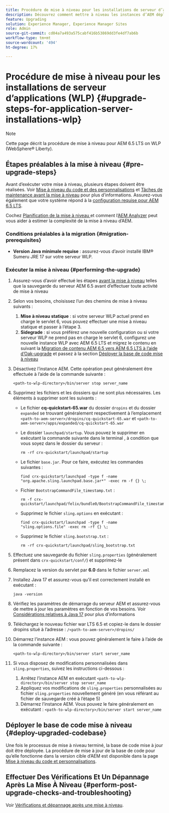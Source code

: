 ```yaml
---
title: Procédure de mise à niveau pour les installations de serveur d’applications (WLP)
description: Découvrez comment mettre à niveau les instances d’AEM déployées via Websphere Liberty.
feature: Upgrading
solution: Experience Manager, Experience Manager Sites
role: Admin
source-git-commit: cd04a7a493a575cabf416b53869dd3fe4df7ab6b
workflow-type: tm+mt
source-wordcount: '494'
ht-degree: 17%

---
```


# Procédure de mise à niveau pour les installations de serveur d’applications (WLP) {#upgrade-steps-for-application-server-installations-wlp}

>[!NOTE]
>
>Cette page décrit la procédure de mise à niveau pour AEM 6.5 LTS on WLP (WebSphere® Liberty).

## Étapes préalables à la mise à niveau {#pre-upgrade-steps}

Avant d’exécuter votre mise à niveau, plusieurs étapes doivent être réalisées. Voir [Mise à niveau du code et des personnalisations](/help/sites-deploying/upgrading-code-and-customizations.md) et [Tâches de maintenance avant la mise à niveau](/help/sites-deploying/pre-upgrade-maintenance-tasks.md) pour plus d’informations. Assurez-vous également que votre système répond à la [configuration requise pour AEM 6.5 LTS](/help/sites-deploying/technical-requirements.md).

Cochez [ Planification de la mise à niveau ](/help/sites-deploying/upgrade-planning.md) et comment l’[AEM Analyzer](/help/sites-deploying/pattern-detector.md) peut vous aider à estimer la complexité de la mise à niveau d’AEM.

### Conditions préalables à la migration {#migration-prerequisites}

* **Version Java minimale requise** : assurez-vous d’avoir installé IBM® Sumeru JRE 17 sur votre serveur WLP.

### Exécuter la mise à niveau {#performing-the-upgrade}

1. Assurez-vous d’avoir effectué les étapes [avant la mise à niveau](#pre-upgrade-steps) telles que la sauvegarde du serveur AEM 6.5 avant d’effectuer toute activité de mise à niveau
1. Selon vos besoins, choisissez l’un des chemins de mise à niveau suivants :
   1. **Mise à niveau statique** : si votre serveur WLP actuel prend en charge le servlet 6, vous pouvez effectuer une mise à niveau statique et passer à l’étape 3.
   1. **Sidegrade** : si vous préférez une nouvelle configuration ou si votre serveur WLP ne prend pas en charge le servlet 6, configurez une nouvelle instance WLP avec AEM 6.5 LTS et migrez le contenu en suivant la [Migration de contenu AEM 6.5 vers AEM 6.5 LTS à l’aide d’Oak-upgrade](/help/sites-deploying/aem-65-to-aem-65lts-content-migration-using-oak-upgrade.md) et passez à la section [Déployer la base de code mise à niveau](#deploy-upgraded-codebase)

1. Désactivez l’instance AEM. Cette opération peut généralement être effectuée à l’aide de la commande suivante :

   ```shell
   <path-to-wlp-directory>/bin/server stop server_name
   ```

1. Supprimez les fichiers et les dossiers qui ne sont plus nécessaires. Les éléments à supprimer sont les suivants :

   * Le fichier **cq-quickstart-65.war** du dossier `dropins` et du dossier `expanded` se trouvant généralement respectivement à l’emplacement `<path-to-aem-server>/dropins/cq-quickstart-65.war` et `<path-to-aem-server>/apps/expanded/cq-quickstart-65.war`
   * Le dossier `launchpad/startup`. Vous pouvez le supprimer en exécutant la commande suivante dans le terminal , à condition que vous soyez dans le dossier du serveur :

     ```shell
     rm -rf crx-quickstart/launchpad/startup
     ```

   * Le fichier `base.jar`. Pour ce faire, exécutez les commandes suivantes :

     ```shell
     find crx-quickstart/launchpad -type f -name "org.apache.sling.launchpad.base.jar*" -exec rm -f {} \;
     ```

   * Fichier `BootstrapCommandFile_timestamp.txt` :

     ```shell
     rm -f crx-quickstart/launchpad/felix/bundle0/BootstrapCommandFile_timestamp.txt
     ```

   * Supprimez le fichier `sling.options` en exécutant :

     ```shell
     find crx-quickstart/launchpad -type f -name "sling.options.file" -exec rm -rf {} \; 
     ```

   * Supprimez le fichier `sling.bootstrap.txt` :

     ```shell
     rm -rf crx-quickstart/launchpad/sling_bootstrap.txt
     ```

1. Effectuez une sauvegarde du fichier `sling.properties` (généralement présent dans `crx-quickstart/conf/`) et supprimez-le
1. Remplacez la version du servlet par **6.0** dans le fichier `server.xml`
1. Installez Java 17 et assurez-vous qu’il est correctement installé en exécutant :

   ```shell
   java -version
   ```

1. Vérifiez les paramètres de démarrage du serveur AEM et assurez-vous de mettre à jour les paramètres en fonction de vos besoins. Voir [Considérations relatives à Java 17](/help/sites-deploying/custom-standalone-install.md#java-17-considerations-java-considerations) pour plus d’informations
1. Téléchargez le nouveau fichier war LTS 6.5 et copiez-le dans le dossier dropins situé à l’adresse : `/<path-to-aem-server>/dropins/`
1. Démarrez l’instance AEM : vous pouvez généralement le faire à l’aide de la commande suivante :

   ```shell
   <path-to-wlp-directory>/bin/server start server_name
   ```

1. Si vous disposez de modifications personnalisées dans `sling.properties`, suivez les instructions ci-dessous :

   1. Arrêtez l’instance AEM en exécutant `<path-to-wlp-directory>/bin/server stop server_name`
   1. Appliquez vos modifications de `sling.properties` personnalisées au fichier `sling.properties` nouvellement généré (en vous référant au fichier de sauvegarde créé à l’étape 5)
   1. Démarrez l’instance AEM. Vous pouvez le faire généralement en exécutant : `<path-to-wlp-directory>/bin/server start server_name`

## Déployer le base de code mise à niveau {#deploy-upgraded-codebase}

Une fois le processus de mise à niveau terminé, la base de code mise à jour doit être déployée. La procédure de mise à jour de la base de code pour qu’elle fonctionne dans la version cible d’AEM est disponible dans la page [Mise à niveau du code et personnalisations](/help/sites-deploying/upgrading-code-and-customizations.md).

## Effectuer Des Vérifications Et Un Dépannage Après La Mise À Niveau {#perform-post-upgrade-checks-and-troubleshooting}

Voir [Vérifications et dépannage après une mise à niveau](/help/sites-deploying/post-upgrade-checks-and-troubleshooting.md).
